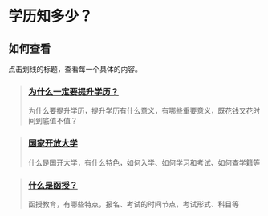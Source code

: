# 学历知多少？

## 如何查看

点击划线的标题，查看每一个具体的内容。

> ### [为什么一定要提升学历？](/tsxl/)
>
> 为什么要提升学历，提升学历有什么意义，有哪些重要意义，既花钱又花时间到底值不值？

> ### [国家开放大学](/open_university/)
> 什么是国开大学，有什么特色，如何入学、如何学习和考试、如何查学籍等


> ### [什么是函授？](/hanshou/)
> 函授教育，有哪些特点，报名、考试的时间节点，考试形式、科目等
